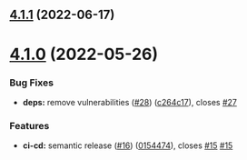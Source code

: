 ## [4.1.1](https://github.com/sourcefuse/loopback4-vault/compare/v4.1.0...v4.1.1) (2022-06-17)

# [4.1.0](https://github.com/sourcefuse/loopback4-vault/compare/v4.0.3...v4.1.0) (2022-05-26)


### Bug Fixes

* **deps:** remove vulnerabilities ([#28](https://github.com/sourcefuse/loopback4-vault/issues/28)) ([c264c17](https://github.com/sourcefuse/loopback4-vault/commit/c264c17c4889012f51616f2590044030d4ab0b7f)), closes [#27](https://github.com/sourcefuse/loopback4-vault/issues/27)


### Features

* **ci-cd:** semantic release ([#16](https://github.com/sourcefuse/loopback4-vault/issues/16)) ([0154474](https://github.com/sourcefuse/loopback4-vault/commit/0154474353f02d2141b006c9d2b07c918bc32634)), closes [#15](https://github.com/sourcefuse/loopback4-vault/issues/15) [#15](https://github.com/sourcefuse/loopback4-vault/issues/15)
